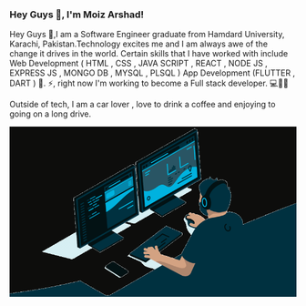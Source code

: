 ### Hey Guys 👋, I'm Moiz Arshad!

Hey Guys 👋,I am a Software Engineer graduate from Hamdard University, Karachi, Pakistan.Technology excites me and I am always awe of the change it drives in the world. Certain skills that I have worked with include Web Development ( HTML , CSS , JAVA SCRIPT , REACT , NODE JS , EXPRESS JS , MONGO DB , MYSQL , PLSQL ) App Development (FLUTTER , DART ) 💫.
⚡️, right now I'm working to become a Full stack developer. 💻👨‍💻

Outside of tech, I am a car lover , love to drink a coffee and enjoying to going on a long drive.





<img src="https://raw.githubusercontent.com/Potential17/Potential17/master/user%20(2).gif"/>


<!--
**MoizArshad10/MoizArshad10** is a ✨ _special_ ✨ repository because its `README.md` (this file) appears on your GitHub profile.

Here are some ideas to get you started:

- 🔭 I’m currently working on ...
- 🌱 I’m currently learning ...
- 👯 I’m looking to collaborate on ...
- 🤔 I’m looking for help with ...
- 💬 Ask me about ...
- 📫 How to reach me: ...
- 😄 Pronouns: ...
- ⚡ Fun fact: ...
-->

